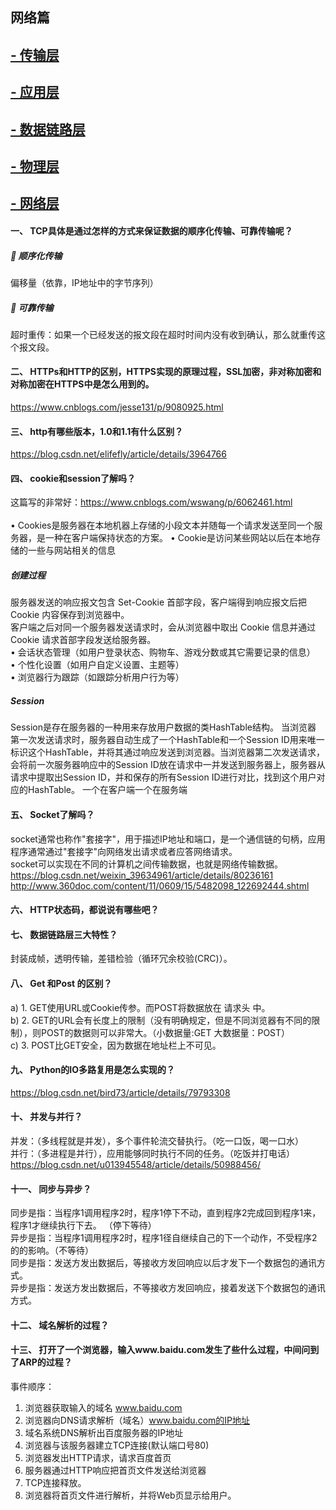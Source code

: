 ## 网络篇
## [-  传输层](https://github.com/Alacazar99/Python-/blob/master/%E7%BD%91%E7%BB%9C%E7%AF%87/%E4%BC%A0%E8%BE%93%E5%B1%82/README.md)
## [-  应用层 ](https://github.com/Alacazar99/Python-/blob/master/%E7%BD%91%E7%BB%9C%E7%AF%87/%E5%BA%94%E7%94%A8%E5%B1%82/README%20.md)
## [-  数据链路层](https://github.com/Alacazar99/Python-/blob/master/%E7%BD%91%E7%BB%9C%E7%AF%87/%E6%95%B0%E6%8D%AE%E9%93%BE%E8%B7%AF%E5%B1%82/README.md)
## [-  物理层](https://github.com/Alacazar99/Python-/blob/master/%E7%BD%91%E7%BB%9C%E7%AF%87/%E7%89%A9%E7%90%86%E5%B1%82/REMADE.md)
## [-  网络层](https://github.com/Alacazar99/Python-/blob/master/%E7%BD%91%E7%BB%9C%E7%AF%87/%E7%BD%91%E7%BB%9C%E5%B1%82/README.md)

#### 一、	TCP具体是通过怎样的方式来保证数据的顺序化传输、可靠传输呢？
##### 	顺序化传输
偏移量（依靠，IP地址中的字节序列）
##### 	可靠传输
超时重传：如果一个已经发送的报文段在超时时间内没有收到确认，那么就重传这个报文段。
#### 二、	HTTPs和HTTP的区别，HTTPS实现的原理过程，SSL加密，非对称加密和对称加密在HTTPS中是怎么用到的。
https://www.cnblogs.com/jesse131/p/9080925.html
#### 三、	http有哪些版本，1.0和1.1有什么区别？
https://blog.csdn.net/elifefly/article/details/3964766
#### 四、	cookie和session了解吗？
这篇写的非常好：https://www.cnblogs.com/wswang/p/6062461.html<br><br>
•	Cookies是服务器在本地机器上存储的小段文本并随每一个请求发送至同一个服务器，是一种在客户端保持状态的方案。
•	Cookie是访问某些网站以后在本地存储的一些与网站相关的信息
#####  创建过程
服务器发送的响应报文包含 Set-Cookie 首部字段，客户端得到响应报文后把 Cookie 内容保存到浏览器中。<br>
客户端之后对同一个服务器发送请求时，会从浏览器中取出 Cookie 信息并通过 Cookie 请求首部字段发送给服务器。<br>
•	会话状态管理（如用户登录状态、购物车、游戏分数或其它需要记录的信息）<br>
•	个性化设置（如用户自定义设置、主题等）<br>
•	浏览器行为跟踪（如跟踪分析用户行为等）<br>
##### Session
Session是存在服务器的一种用来存放用户数据的类HashTable结构。
当浏览器 第一次发送请求时，服务器自动生成了一个HashTable和一个Session ID用来唯一标识这个HashTable，并将其通过响应发送到浏览器。当浏览器第二次发送请求，会将前一次服务器响应中的Session ID放在请求中一并发送到服务器上，服务器从请求中提取出Session ID，并和保存的所有Session ID进行对比，找到这个用户对应的HashTable。
一个在客户端一个在服务端
#### 五、	Socket了解吗？
socket通常也称作"套接字"，用于描述IP地址和端口，是一个通信链的句柄，应用程序通常通过"套接字"向网络发出请求或者应答网络请求。<br>
socket可以实现在不同的计算机之间传输数据，也就是网络传输数据。<br>
https://blog.csdn.net/weixin_39634961/article/details/80236161
http://www.360doc.com/content/11/0609/15/5482098_122692444.shtml
#### 六、	HTTP状态码，都说说有哪些吧？
#### 七、	数据链路层三大特性？
封装成帧，透明传输，差错检验（循环冗余校验(CRC)）。
#### 八、	Get 和Post 的区别？
a)	1. GET使用URL或Cookie传参。而POST将数据放在 请求头 中。<br>
b)	2. GET的URL会有长度上的限制（没有明确规定，但是不同浏览器有不同的限制），则POST的数据则可以非常大。（小数据量:GET  大数据量：POST）<br>
c)	3. POST比GET安全，因为数据在地址栏上不可见。
#### 九、	Python的IO多路复用是怎么实现的？
https://blog.csdn.net/bird73/article/details/79793308
#### 十、	并发与并行？
并发：（多线程就是并发），多个事件轮流交替执行。（吃一口饭，喝一口水）<br>
并行：（多进程是并行），应用能够同时执行不同的任务。（吃饭并打电话）<br>
https://blog.csdn.net/u013945548/article/details/50988456/
#### 十一、	同步与异步？
同步是指：当程序1调用程序2时，程序1停下不动，直到程序2完成回到程序1来，程序1才继续执行下去。  （停下等待）<br>
异步是指：当程序1调用程序2时，程序1径自继续自己的下一个动作，不受程序2的的影响。（不等待）<br>
同步是指：发送方发出数据后，等接收方发回响应以后才发下一个数据包的通讯方式。  <br>
异步是指：发送方发出数据后，不等接收方发回响应，接着发送下个数据包的通讯方式。<br>
#### 十二、	域名解析的过程？

#### 十三、	打开了一个浏览器，输入www.baidu.com发生了些什么过程，中间问到了ARP的过程？
事件顺序：
1.	浏览器获取输入的域名 www.baidu.com
2.	浏览器向DNS请求解析（域名）www.baidu.com的IP地址
3.	域名系统DNS解析出百度服务器的IP地址
4.	浏览器与该服务器建立TCP连接(默认端口号80)
5.	浏览器发出HTTP请求，请求百度首页
6.	服务器通过HTTP响应把首页文件发送给浏览器
7.	TCP连接释放。
8.	浏览器将首页文件进行解析，并将Web页显示给用户。
